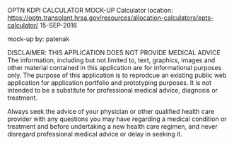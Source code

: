 OPTN KDPI CALCULATOR MOCK-UP
Calculator location:  
https://optn.transplant.hrsa.gov/resources/allocation-calculators/epts-calculator/
15-SEP-2016

mock-up by: patenak

DISCLAIMER: THIS APPLICATION DOES NOT PROVIDE MEDICAL ADVICE
The information, including but not limited to, text, graphics, images and other material 
contained in this application are for informational purposes only. The purpose of this application 
is to reprodcue an existing public web application for application portfolio 
and prototyping purposes. It is not intended to be a substitute for professional medical advice, 
diagnosis or treatment.

Always seek the advice of your physician or other qualified health care provider 
with any questions you may have regarding a medical condition or treatment and before 
undertaking a new health care regimen, and never disregard professional medical advice 
or delay in seeking it.